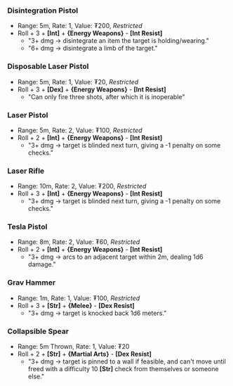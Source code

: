 ### Disintegration Pistol
- Range: 5m, Rate: 1, Value: ₮200, *Restricted*
- Roll + 3 + **\[Int\]** + **{Energy Weapons}** - **\[Int Resist\]**
	- "3+ dmg → disintegrate an item the target is holding/wearing."
	- "6+ dmg → disintegrate a limb of the target."
### Disposable Laser Pistol
- Range: 5m, Rate: 1, Value: ₮20, *Restricted*
- Roll + 3 + **\[Dex\]** + **{Energy Weapons}** - **\[Int Resist\]**
	- "Can only fire three shots, after which it is inoperable"
### Laser Pistol
- Range: 5m, Rate: 2, Value: ₮100, *Restricted*
- Roll + 2 + **\[Int\]** + **{Energy Weapons}** - **\[Int Resist\]**
	- "3+ dmg → target is blinded next turn, giving a -1 penalty on some checks."
### Laser Rifle
- Range: 10m, Rate: 2, Value: ₮200, *Restricted*
- Roll + 3 + **\[Int\]** + **{Energy Weapons}** - **\[Int Resist\]**
	- "3+ dmg → target is blinded next turn, giving a -1 penalty on some checks."
### Tesla Pistol
- Range: 8m, Rate: 2, Value: ₮60, *Restricted*
- Roll + 2 + **\[Int\]** + **{Energy Weapons}** - **\[Int Resist\]**
    - "3+ dmg → arcs to an adjacent target within 2m, dealing 1d6 damage."
### Grav Hammer
- Range: 1m, Rate: 1, Value: ₮100, *Restricted*
- Roll + 3 + **\[Str\]** + **{Melee}** - **\[Dex Resist\]**
    - "3+ dmg → target is knocked back 1d6 meters."
### Collapsible Spear
- Range: 5m Thrown, Rate: 1, Value: ₮20
- Roll + 2 + **\[Str\]** + **{Martial Arts}** - **\[Dex Resist\]**
	- "3+ dmg → target is pinned to a wall if feasible, and can't move until freed with a difficulty 10 **\[Str\]** check from themselves or someone else."
